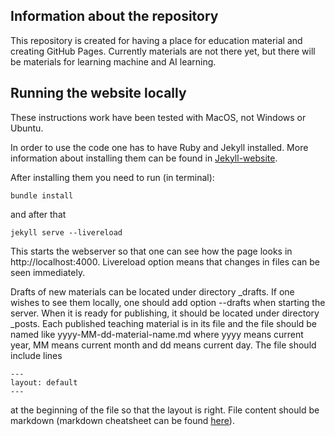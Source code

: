 ## Information about the repository
This repository is created for having a place for education material and creating GitHub Pages. Currently materials are not there yet, but there will be materials for learning machine and AI learning. 

## Running the website locally
These instructions work have been tested with MacOS, not Windows or Ubuntu.

In order to use the code one has to have Ruby and Jekyll installed. More information about installing them can be found in [Jekyll-website](https://jekyllrb.com/docs/installation/). 

After installing them you need to run (in terminal):
````
bundle install
````

and after that 
````
jekyll serve --livereload
````
This starts the webserver so that one can see how the page looks in http://localhost:4000. Livereload option means that changes in files can be seen immediately. 

Drafts of new materials can be located under directory _drafts. If one wishes to see them locally, one should add option --drafts when starting the server. When it is ready for publishing, it should be located under directory _posts. Each published teaching material is in its file and the file should be named like yyyy-MM-dd-material-name.md where yyyy means current year, MM means current month and dd means current day. The file should include lines 
````
---
layout: default
---
````
at the beginning of the file so that the layout is right. File content should be markdown (markdown cheatsheet can be found [here](https://github.com/adam-p/markdown-here/wiki/Markdown-Cheatsheet)).

